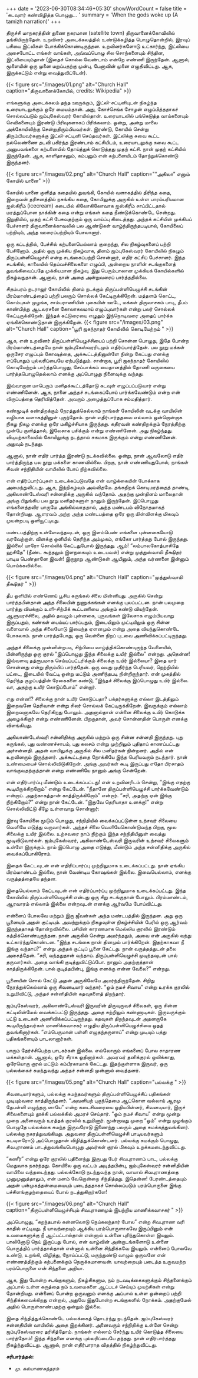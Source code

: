 +++
date = '2023-06-30T08:34:46+05:30'
showWordCount = false
title = 'கடவுளர் கண்விழித்த பொழுது… '
summary = 'When the gods woke up (A tamizh narration)' 
+++

திருச்சி மாநகரத்தின் துணை நகரமான (satellite town) திருவானைக்கோவிலில் தங்கியிருந்தேன். உறவினர் அடைக்கலத்தில் உண்டுக்கழித்த பொழுதொன்றில், இரவுப் பசியை இட்லிகள் போக்கிக்கொண்டிருந்தன. உறவினர்களோடு உட்கார்ந்து, இட்லியை அசைபோட்ட எங்கள் வாய்கள், அவ்வப்பொழு சில சொற்களையும் சிந்தின, இட்லியையும்தான் (இதைச் சொல்ல வேண்டாம் என்றே எண்ணி இருந்தேன். ஆனால், மூளையின் ஒரு முனை மறுப்பதற்கு முன்பு, பேனாவின் முனை எழுதிவிட்டது. ஆக, இருக்கட்டும் என்று வைத்துவிட்டேன்).


{{< figure src="/images/01.png" alt="Church Hall" caption="திருவானைக்கோயில், credits: Wikipedia" >}}

எங்களுக்கு அடைக்கலம் தந்த ஊருக்கும், இட்லி-சட்டினியுடன் நிகழ்ந்த உரையாடலுக்கும் ஒரே மையம்தான். அது, கோச்செங்க சோழன் எழுப்பித்ததாகச் சொல்லப்படும் ஜம்புகேஸ்வரர் கோயில்தான். உரையாடலில் பங்கெடுத்த வாய்களையும் செவிகளையும் இரண்டு பிரிவுகளாகப் பிரிக்கலாம். ஒன்று, அன்று மாலை அக்கோயிலிற்கு சென்றுதிரும்பியவர்கள். இரண்டு, கோயில் சென்று திரும்பியவர்களுக்கு இட்லி-சட்டினி செய்தவர்கள். இட்லிக்கு சுவை கூட்ட நல்லெண்ணை தடவி பகிர்ந்த இரண்டாம் கட்சியிடம், உரையாடலுக்கு சுவை கூட்ட அனுபவங்களை கற்பனையில் தோய்த்துக் கொடுத்தது முதற் கட்சி. நான் முதற் கட்சியில் இருந்தேன். ஆக, காளிதாசனும், கம்பனும் என் கற்பனையிடம் தோற்றுக்கொண்டு இருந்தனர்.


{{< figure src="/images/02.png" alt="Church Hall" caption="“அகிலா” எனும் கோயில் யானை" >}}

கோயில் யானை குளித்த கதையில் துவங்கி, கோயில் வளாகத்தில் திரிந்த கதை, இறைவன் தரிசனத்தில் நசுங்கிய கதை, கோயிலுக்கு அருகில் உள்ள பாரம்பரியமான ஐஸ்கிரீம் (icecream) கடையில் கிலோகிலோவாக ஐஸ்கிரீம் சாப்பிட்டதால் மரத்துப்போன நாக்கின் கதை என்று எங்கள் கதை நீண்டுக்கொண்டே சென்றது. இறுதியில், முதற் கட்சி பேசுவதற்கும் ஒரு வாய்ப்பு கிடைத்தது. அந்தக் கட்சியின் முக்கியப் பேச்சாளர் திருவானைக்காவலில் பல ஆண்டுகள் வாழ்ந்திருந்தபடியால், கோயிலைப் பற்றியும், அந்த ஊரைப்பற்றியும் பேசலானார்.

ஒரு கட்டத்தில், பேச்சில் கற்பனையெல்லாம் குறைந்து, சில நிகழ்வுகளைப் பற்றி பேசினோம். அதில் ஒரு முக்கிய நிகழ்வாக, தினம் ஜம்புகேஸ்வரர் கோயிலில் நிகழும் திருப்பள்ளியெழுச்சி என்ற சடங்கைப்பற்றி சொன்னார், எதிர் கட்சிப் பேச்சாளர். இந்த சடங்கில், காலையில் தெய்வச்சிலைகளை எழுப்பி, அன்றைய நாளின் சடங்குகளைத் துவங்கிவைப்பதே முக்கியமான நிகழ்வு. இது பெரும்பாலான முக்கியக் கோயில்களில் நிகழ்வதுதான். ஆனால், நான் அதை அன்றுவரைப் பார்த்ததில்லை.

சிதம்பரம் நடராஜர் கோயிலில் தினம் நடக்கும் திருப்பள்ளியெழுச்சி சடங்கின் பிரம்மாண்டத்தைப் பற்றி பலரும் சொல்லக் கேட்டிருக்கிறேன். மத்தளம் கொட்ட, கொம்புகள் முழங்க, சாம்பராணியின் புகையின் ஊடே, மக்கள் திருவாசகம் பாடி, தீபம் காண்பித்து ஆடலரசனை கோலாகலமாய் எழுப்புவார்கள் என்று பலர் சொல்லக் கேட்டிருக்கிறேன். இந்தக் கட்டுரையை எழுதும் இந்நொடிவரை அதைப் பார்க்க ஏங்கிக்கொண்டுதான் இருக்கிறேன்.
{{< figure src="/images/03.png" alt="Church Hall" caption="பூரி ஜகந்நாதர் கோயிலில் கொடியேற்றம் " >}}

ஆக, என் உறவினர் திருப்பள்ளியெழுச்சியைப் பற்றி சொன்ன பொழுது, இதே போன்ற பிரம்மாண்டத்தையே நான் ஜம்புகேஸ்வரரிடமும் எதிர்ப்பார்த்தேன். பல நூறு மக்கள் ஒருசேர எழுப்பும் கோஷத்தை, அக்கூட்டத்தினுள்ளே நின்று கேட்பது எனக்கு எப்போதும் புல்லரிப்பையே ஏற்படுத்தும். சான்றாக, பூரி ஜகந்நாதர் கோயிலில் கொடியேற்றம் பார்த்தபொழுது, சேப்பாக்கம் மைதானத்தில் தோணி வருகையை பார்த்தபொழுதெல்லாம் எனக்கு அப்பொழுது நினைவுக்கு வந்தது.

இவ்வாறான மாபெரும் மனிதக்கூட்டத்தோடு கடவுள் எழுப்பப்படுவார் என்று எண்ணினேன். ஆக, நாளை அந்தச் சடங்கைப்போய் பார்க்கவேண்டும் என்ற என் விருப்பத்தை தெரிவித்தேன். அவரும் அழைத்துப்போக சம்மதித்தார்.

கண்மூடிக் கண்திறக்கும் நேரத்துக்கெல்லாம் நாங்கள் கோயிலின் வடக்கு வாயிலின் வழியாக வளாகத்தினுள் புகுந்தோம். நான் எதிர்பார்ததவை எல்லாம் ஒன்றொன்றாக நிகழ நிகழ எனக்கு ஒரே மகிழ்ச்சியாக இருந்தது. கதிரவன் கண்திறக்கும் நேரத்திற்கு முன்பே குளித்தால், இலேசாக பசிக்கும் என்று எண்ணினேன். அது நிகழ்ந்தது. விடியற்காலையில் கோயிலுக்கு நடந்தால் சுகமாக இருக்கும் என்று எண்ணினேன். அதுவும் நடந்தது.

ஆனால், நான் எதிர் பார்த்த இரண்டு நடக்கவில்லை. ஒன்று, நான் ஆவலோடு எதிர் பார்த்திருந்த பல நூறு மக்களை காணவில்லை. பிறகு, நான் எண்ணியதுபோல், நாங்கள் சிவன் சந்நிதியின் வாயிலில் போய் நிற்கவில்லை.

என் எதிர்ப்பார்ப்புகள் உடைக்கப்படுவதே என் வாழ்க்கையின் போக்காக அமைந்துவிட்டது. ஆக, இந்நிகழ்வும் அவ்விதமே. தங்கநிறக் கொடிமரத்தைத் தாண்டி, அகிலாண்டேஸ்வரி சன்னதிக்கு அருகில் வந்தோம். அதற்கு முன்தினம் மாலைதான் அங்கு பிதுங்கிய பல நூறு மனிதர்களுள் நானும் இருந்தேன். இப்பொழுது எங்களைத்தவிர யாருமே அங்கில்லாததால், அந்த மண்டபம் விநோதமாகத் தோன்றியது. ஆளரவம் அற்ற அந்த மண்டபத்தை ஒரே ஒரு மின்விளக்கு மிகவும் முயன்றபடி ஒளியூட்டியது.

மண்டபத்திற்கு உள்ளேவந்தவுடன், ஒரு இளம்பெண் எங்களை புன்னகையோடு வரவேற்றாள். விளக்கு ஒளியில் தெரிந்த அம்முகம், எங்கோ பார்த்தது போல் இருந்தது. இல்லை! யாரோ சொல்லிக் கேட்டதுபோல் இருந்தது. ஆம்! “லம்பாலகோத்பாசிதே ஹசிதே” (நீண்ட கூந்தலும் இளநகையும் உடையவள்) என்று முத்துஸ்வாமி தீக்ஷிதர் பாடிய பெண்தானே இவள்! இருநூறு ஆண்டுகள் ஆயினும், அந்த வர்ணனை இன்னும் பொய்க்கவில்லை.

{{< figure src="/images/04.png" alt="Church Hall" caption="முத்துஸ்வாமி தீக்ஷிதர் " >}}

தீப ஒளியில் எண்ணெய் பூசிய கருங்கல் சிலை மின்னியது. அருகில் சென்று பார்த்தபின்தான் அந்த சிலையின் நுணுக்கங்கள் எனக்கு புலப்பட்டன. நான் பலமுறை பார்த்து வியக்கும் உளி-சிற்பிக் கூட்டணியை அங்கும் கண்டு வியந்தேன். ஆளுயரச்சிலை, அதில் தவழும் புன்னகை, புருவங்கள் இலேசாக எழும்பியவாறு இருப்பதும், கண்கள் பைய்யப் பார்ப்பதும், இடையிலும் முட்டியிலும் ஒரு சின்ன வளைவால் அந்த சிலையோடு இயைந்த ஏளனமும் என்று அதை வியந்துகொண்டே போகலாம். நான் பார்த்தபோது, ஒரு வெள்ளை நிறப் புடவை அணிவிக்கப்பட்டிருந்தது.

அந்தச் சிலைக்கு முன்னின்றபடி, சிற்பியை வாழ்த்திக்கொண்டிருந்த வேளையில், பின்னிருந்து ஒரு குரல் “இப்பொழுது இந்த சிலைக்கு உயிர் இல்லை” என்றது. அதென்ன! இவ்வளவு தத்ரூபமாக செய்யப்பட்டரிக்கும் சிலைக்கு உயிர் இல்லையா? இதை யார் சொன்னது என்று திரும்பிப் பார்த்தேன். ஒரு வயது முதிர்ந்த பெரியவர், நெற்றியில் பட்டை, இடையில் வேட்டி ஒன்று மட்டும் அணிந்தபடி நின்றிருந்தார். என் முகத்தில் தெரிந்த குழப்பத்தின் ரேகைகளை கண்டு, “இந்தச் சிலைக்கு இப்பொழுது உயிர் இல்லை. வா, அதற்கு உயிர் கொடுப்போம்” என்றார்.

எது என்ன!? சிலைக்கு நான் உயிர் கொடுப்பதா? பக்தர்களுக்கு எல்லா இடத்திலும் இறைவனே தெரிவான் என்று சிலர் சொல்லக் கேட்டிருக்கிறேன். இவருக்கும் எல்லாம் இறைவனாகவே தெரிகிறது போலும். அதனால்தான் என்னை சிலைக்கு உயிர் கொடுக்க அழைக்கிறார் என்று எண்ணினேன். பிறகுதான், அவர் சொன்னதின் பொருள் எனக்கு விளங்கியது.

அகிலாண்டேஸ்வரி சன்னிதிக்கு அருகில் மற்றும் ஒரு சின்ன சன்னதி இருந்தது. புது கருங்கல், புது வண்ணச்சாயம், புது கலசம் என்று முற்றிலும் புதிதாய் காணப்பட்டது அச்சன்னதி. அதன் வாயிலுக்கு அருகில் சில மனிதர்கள் நின்றனர். அதில் என் உறவினரும் இருந்தனர். அக்கூட்டத்தை நோக்கியே இந்த பெரியவரும் நடந்தார். நான் உண்மையைச் சொல்லிவிடுகிறேன். அங்கு அவர்கள் கூடி இருப்பது எதோ பிரசாதம் வாங்குவதற்குத்தான் என்று எண்ணியே நானும் அங்கு சென்றேன்.

என் எதிர்பார்ப்பு மீண்டும் உடைக்கப்பட்டது! என் உறவினரிடம் சென்று, “இங்கு எதற்கு கூடியிருக்கிறறோம்” என்று கேட்டேன். “நீதானே திருப்பள்ளியெழுச்சி பார்க்கவேண்டும் என்றாய். அதற்காகத்தான் காத்திருக்கிறோம்” என்றார். “சரி, அதற்கு ஏன் இங்கு நிற்கிறோம்?” என்று நான் கேட்டேன். “இதுவே தெரியாதா உனக்கு!” என்று சொல்லிவிட்டு கீழே உள்ளவாறு சொன்னார்:

இரவு கோயிலை மூடும் பொழுது, சந்நிதியில் வைக்கப்பட்டுள்ள உற்சவர் சிலையை வெளியே எடுத்து வருவார்கள். அந்தச் சிலை வெளியேகொண்டுவந்த பிறகு, மூல சிலைக்கு உயிர் இல்லை. உற்சவரை நாம் நிற்கும் இந்த சந்நிதியினுள் வைத்து மூடிவிடுவார்கள். ஜம்புகேஸ்வரர், அகிலாண்டேஸ்வரி இருவரின் உற்சவர் சிலைகளும் உள்ளே இருக்கும். நாம் இப்பொழு அதை எடுத்து, மீண்டும் அந்த சன்னிதிக்கு அருகில் வைக்கப்போகிரோம்.

இதைக் கேட்டவுடன் என் எதிரிப்பார்ப்பு முற்றிலுமாக உடைக்கப்பட்டது. நான் ஏங்கிய பிரம்மாண்டம் இல்லை, நான் வேண்டிய கோஷங்கள் இல்லை. இவையெல்லாம், எனக்கு வருத்தத்தையே தந்தன.

இதையெல்லாம் கேட்டவுடன் என் எதிர்ப்பார்ப்பு முற்றிலுமாக உடைக்கப்பட்டது. இந்த கோயிலில் திருப்பள்ளியெழுச்சி என்பது ஒரு சிறு சடங்குதான் போலும். பிரம்மாண்டம், ஆரவாரம் எல்லாம் இல்லை என்றவுடன் எனக்கு ஆர்வமே போய்விட்டது.

என்னைப் போலவே மற்றும் இரு ஜீவன்கள் அந்த மண்டபத்தில் இருந்தன. அது ஒரு பூனையும் அதன் குட்டியும். அவற்றுக்கும் நிகழவுள்ள நிகழ்ச்சியின் பேரில் ஒரு ஆர்வம் இருந்ததாகத் தோன்றவில்லை. பசியின் காரணமாக மெல்லிய குரலில் இரண்டும் கத்திக்கொண்டிருந்தன. நான் அருகில் சென்று அமர்ந்ததும், அவை என் அருகில் வந்து உட்கார்ந்துகொண்டன. “இந்த சடங்கை நான் தினமும் பார்க்கிறேன். இதற்காகவா நீ இங்கு வந்தாய்?” என்று அந்தக் குட்டிப் பூனை கேட்டது. நான் வருத்தத்துடன் தலை அசைத்தேன். “சரி, வந்ததுதான் வந்தாய். திருப்பள்ளியெழுச்சி முடிந்தவுடன் பால் தருவார்கள். அதை வாங்கி குடித்துவிட்டுப்போ. நானும் அதற்குத்தான் காத்திருக்கிறேன். பால் குடித்தபின்பு, இங்கு எனக்கு என்ன வேலை?” என்றது.

பூனையின் சொல் கேட்டு அதன் அருகிலேயே அமர்ந்திருந்தேன். சிறிது நேரத்துக்கெல்லாம் ஒரு சிவனடியார் வந்தார். “ஓம் நமச் சிவாய” என்று உரக்க குரலில் உறுமிவிட்டு, அந்தச் சன்னிதியின் கதவுகளைத் திறந்தார்.

ஜம்புகேஸ்வரர், அகிலாண்டேஸ்வரி இருவரின் திருவுருவச் சிலைகள், ஒரு சின்ன கட்டிலின்மேல் வைக்கப்பட்டு இருந்தது. அதை சுற்றிலும் கண்ணாடிகள். இருவருக்கும் பட்டு உடைகள் அணிவிக்கப்பட்டிருந்தது. கதவுகள் திறந்தவுடன் அதனருகே கூடியிருந்தவர்கள் மாணிக்கவாசகர் எழுதிய திருப்பள்ளியெழுச்சியை ஓதத் துவங்கினார்கள். “எம்பெருமான் பள்ளி எழுதந்தருளாய்” என்று முடியும் பத்து பதிகங்களையும் பாடலானார்கள்.

யாரும் தேர்ச்சிபெற்ற பாடகர்கள் இல்லை. எல்லோரும் எங்களைப் போல சாதாரண மக்கள்தான். ஆனால், ஒரே சீராக ஓதினார்கள். அவரவர் தனிக்குரல் ஒலிக்காது, ஒரேயொரு குரல் மட்டும் கம்பீரகாமாக் கேட்டது. இதற்குள்ளாக இருவர், ஒரு பல்லக்கைச் சுமந்துவந்து அந்தச் சன்னதி முன்னால் வைத்தனர்.

{{< figure src="/images/05.png" alt="Church Hall" caption="பல்லக்கு " >}}

சிவனடியார்களும், பல்லக்கு சுமந்தவர்களும் திருப்பள்ளியெழுச்சிப் பதிகங்கள் முடியும்வரை காத்திருந்தனர். “அவனியற் புகுந்தெமை ஆட்கொள வல்லாய் ஆரமு தேபள்ளி எழுந்தரு ளாயே” என்ற கடைசிவரையை ஓதியபின்னர், சிவனடியார், இருச் சிலைகளையும் தூக்கி பல்லக்கில் அமரச் செய்தார். “ஓம் நமச் சிவாய” என்று மூன்று முறை அனைவரும் உரத்தக் குரலில் உறுமினார். மூன்றாவது முறை “ஓம்” என்று முழங்கும் பொழுதே பல்லக்கை சுமந்த இருவரோடு இணைந்து பலரும் அதை சுமக்கத்துவங்கினர். பல்லக்கு நகரத்துவங்கியது. அதுவரை திருப்பள்ளியெழுச்சி பாடியவர்களும் கடவுளரோடு அப்பொழுதான் விழித்துக்கொண்டனர். பல்லக்கு சுமக்கும் பொழுது, சிவபுராணம் பாடத்துவங்கியபொழுது அவர்கள் குரல் மிகவும் உறக்கமடைந்துவிட்டது.

“கணீர்” என்று ஒரே குரலில் பதினைந்து இருபது பேர் சிவபுராணம் பாட, பல்லக்கு மெதுவாக நகர்ந்தது. கோயிலை ஒரு வட்டம் அடித்தபின்பு, ஜம்புகேஸ்வரர் சன்னிதியின் வாயிலை வந்தடைந்தது. பல்லக்கோடு நடந்துவந்த நான், வாயால் சிவபுராணத்தை முனுமுனுத்தாலும், என் மனம் வேறொன்றை சிந்தித்தது. இதென்ன! பேரண்டத்தையும் அதன் பன்முகத்தன்மையையும் படைத்ததாகச் சொல்லப்படும் பரம்பொருளை இங்கு பச்சிளங்குழந்தையைப் போல் நடத்துகிறார்களே!



{{< figure src="/images/06.png" alt="Church Hall" caption="திருப்பள்ளியெழுச்சியும் சிவபுராணமும் இயற்றிய மாணிக்கவாசகர் " >}}

அப்பொழுது, “கறந்தபால் கன்னலொடு நெய்கலந்தார் போல” என்ற சிவபுராண வரி காதில் எட்டியது. நீ யாவற்றையும் ஆக்கிய பரம்பொருளாகவே இருப்பினும் என் உவமைகளுக்கு நீ ஆட்பட்டால்தான் என்னால் உன்னை புரிந்துகொள்ள இயலும். பாலினோடு நெய் இருப்பது போல், என் வாழ்வின் அன்றாடங்களோடு உன்னை பொருத்திப் பார்த்தால்தான் என்னால் உன்னை சிந்திக்கவே இயலும். என்னைப் போலவே உண்டு, உறங்கி, விழித்து, நோய்ப்பட்டு, மருந்துண்டு வாழும் ஒருவனே என் எண்ணத்திற்கும் கற்பனைக்கும் நெருக்கமானவன். யாவற்றையும் படைத்த உருவமற்ற பரம்பொருளை என் சிந்தனை அறியா.

ஆக, இது போன்ற சடங்குகளும், நிகழ்சிகளும, நம் நடவடிக்கைகளுக்கும் சிந்தனைக்கும் அப்பால் உள்ள கருத்தை நம் உவமைகளை ஆட்படச் செய்யும் முயற்சிகள் என்று தோன்றியது. என்னைப் போன்ற ஒருவனும் எனக்கு அப்பால் உள்ள ஒன்றைப் பற்றி சிந்திக்கவைக்கிறது என்றால், அதுவே இதுபோன்ற சடங்குகளில் நோக்கம். அதற்குமேல் அதில் பொருள்காண்பதற்கு ஒன்றும் இல்லை.

இதை சிந்தித்துக்கொண்டே பல்லக்கைத் தொடர்ந்து நடந்தேன். ஜம்புகேஸ்வரர் சன்னதியின் வாயிலில் அதை இறக்கினர். அனைவரும் சந்நிதிக்கு உள்ளே சென்று ஜம்புகேஸ்வரரை தரிசித்தோம். நாங்கள் எல்லாம் சேர்ந்து உயிர் கொடுத்த சிலையை பார்த்தோம்! இந்த சிந்தனை எனக்கு புல்லரிப்பையே தந்தது. நான் எதிர்பார்த்தது நிகழ்ந்துவிட்டது. ஆனால், நான் எதிர்பாராத விதத்தில் நிகழ்ந்துவிட்டது.

**சரிபார்த்தல்:**
- *மு. கல்யாணசுந்தரம்*
